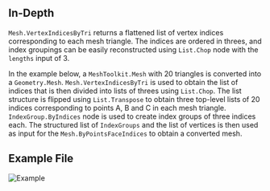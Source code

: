 ## In-Depth
`Mesh.VertexIndicesByTri` returns a flattened list of vertex indices corresponding to each mesh triangle. The indices are ordered in threes, and index groupings can be easily reconstructed using `List.Chop` node with the `lengths` input of 3.

In the example below, a `MeshToolkit.Mesh` with 20 triangles is converted into a `Geometry.Mesh`. `Mesh.VertexIndicesByTri` is used to obtain the list of indices that is then divided into lists of threes using `List.Chop`. The list structure is flipped using `List.Transpose` to obtain three top-level lists of 20 indices corresponding to points A, B and C in each mesh triangle. `IndexGroup.ByIndices` node is used to create index groups of three indices each. The structured list of `IndexGroups` and the list of vertices is then used as input for the `Mesh.ByPointsFaceIndices` to obtain a converted mesh.

## Example File

![Example](./Autodesk.DesignScript.Geometry.Mesh.VertexIndicesByTri_img.jpg)
